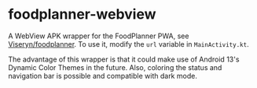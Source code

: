 # foodplanner-webview

A WebView APK wrapper for the FoodPlanner PWA, see [Viseryn/foodplanner](https://github.com/Viseryn/foodplanner). To use it, modify the `url` variable in `MainActivity.kt`.

The advantage of this wrapper is that it could make use of Android 13's Dynamic Color Themes in the future. Also, coloring the status and navigation bar is possible and compatible with dark mode.
